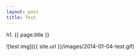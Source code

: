 ```yaml
---
layout: post
title: Test
---
```


h1. {{ page.title }}

![test img]({{ site.url }}/images/2014-01-04-test.gif)
